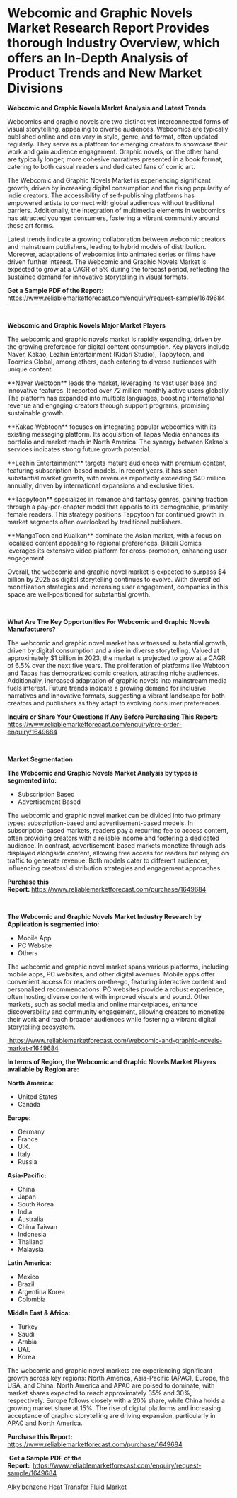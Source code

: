 <p><h1>Webcomic and Graphic Novels Market Research Report Provides thorough Industry Overview, which offers an In-Depth Analysis of Product Trends and New Market Divisions</h1></p><p><strong>Webcomic and Graphic Novels Market Analysis and Latest Trends</strong></p>
<p><p>Webcomics and graphic novels are two distinct yet interconnected forms of visual storytelling, appealing to diverse audiences. Webcomics are typically published online and can vary in style, genre, and format, often updated regularly. They serve as a platform for emerging creators to showcase their work and gain audience engagement. Graphic novels, on the other hand, are typically longer, more cohesive narratives presented in a book format, catering to both casual readers and dedicated fans of comic art.</p><p>The Webcomic and Graphic Novels Market is experiencing significant growth, driven by increasing digital consumption and the rising popularity of indie creators. The accessibility of self-publishing platforms has empowered artists to connect with global audiences without traditional barriers. Additionally, the integration of multimedia elements in webcomics has attracted younger consumers, fostering a vibrant community around these art forms.</p><p>Latest trends indicate a growing collaboration between webcomic creators and mainstream publishers, leading to hybrid models of distribution. Moreover, adaptations of webcomics into animated series or films have driven further interest. The Webcomic and Graphic Novels Market is expected to grow at a CAGR of 5% during the forecast period, reflecting the sustained demand for innovative storytelling in visual formats.</p></p>
<p><strong>Get a Sample PDF of the Report:&nbsp;</strong> <a href="https://www.reliablemarketforecast.com/enquiry/request-sample/1649684?utm_campaign=1167&utm_medium=2&utm_source=Github&utm_content=ia&utm_term=29122024&utm_id=webcomic-and-graphic-novels">https://www.reliablemarketforecast.com/enquiry/request-sample/1649684</a></p>
<p>&nbsp;</p>
<p><strong>Webcomic and Graphic Novels Major Market Players</strong></p>
<p><p>The webcomic and graphic novels market is rapidly expanding, driven by the growing preference for digital content consumption. Key players include Naver, Kakao, Lezhin Entertainment (Kidari Studio), Tappytoon, and Toomics Global, among others, each catering to diverse audiences with unique content.</p><p>**Naver Webtoon** leads the market, leveraging its vast user base and innovative features. It reported over 72 million monthly active users globally. The platform has expanded into multiple languages, boosting international revenue and engaging creators through support programs, promising sustainable growth.</p><p>**Kakao Webtoon** focuses on integrating popular webcomics with its existing messaging platform. Its acquisition of Tapas Media enhances its portfolio and market reach in North America. The synergy between Kakao's services indicates strong future growth potential.</p><p>**Lezhin Entertainment** targets mature audiences with premium content, featuring subscription-based models. In recent years, it has seen substantial market growth, with revenues reportedly exceeding $40 million annually, driven by international expansions and exclusive titles.</p><p>**Tappytoon** specializes in romance and fantasy genres, gaining traction through a pay-per-chapter model that appeals to its demographic, primarily female readers. This strategy positions Tappytoon for continued growth in market segments often overlooked by traditional publishers.</p><p>**MangaToon and Kuaikan** dominate the Asian market, with a focus on localized content appealing to regional preferences. Bilibili Comics leverages its extensive video platform for cross-promotion, enhancing user engagement.</p><p>Overall, the webcomic and graphic novel market is expected to surpass $4 billion by 2025 as digital storytelling continues to evolve. With diversified monetization strategies and increasing user engagement, companies in this space are well-positioned for substantial growth.</p></p>
<p>&nbsp;</p>
<p><strong>What Are The Key Opportunities For Webcomic and Graphic Novels Manufacturers?</strong></p>
<p><p>The webcomic and graphic novel market has witnessed substantial growth, driven by digital consumption and a rise in diverse storytelling. Valued at approximately $1 billion in 2023, the market is projected to grow at a CAGR of 6.5% over the next five years. The proliferation of platforms like Webtoon and Tapas has democratized comic creation, attracting niche audiences. Additionally, increased adaptation of graphic novels into mainstream media fuels interest. Future trends indicate a growing demand for inclusive narratives and innovative formats, suggesting a vibrant landscape for both creators and publishers as they adapt to evolving consumer preferences.</p></p>
<p><strong>Inquire or Share Your Questions If Any Before Purchasing This Report:</strong> <a href="https://www.reliablemarketforecast.com/enquiry/pre-order-enquiry/1649684?utm_campaign=1167&utm_medium=2&utm_source=Github&utm_content=ia&utm_term=29122024&utm_id=webcomic-and-graphic-novels">https://www.reliablemarketforecast.com/enquiry/pre-order-enquiry/1649684</a></p>
<p>&nbsp;</p>
<p><strong>Market Segmentation</strong></p>
<p><strong>The Webcomic and Graphic Novels Market Analysis by types is segmented into:</strong></p>
<p><ul><li>Subscription Based</li><li>Advertisement Based</li></ul></p>
<p><p>The webcomic and graphic novel market can be divided into two primary types: subscription-based and advertisement-based models. In subscription-based markets, readers pay a recurring fee to access content, often providing creators with a reliable income and fostering a dedicated audience. In contrast, advertisement-based markets monetize through ads displayed alongside content, allowing free access for readers but relying on traffic to generate revenue. Both models cater to different audiences, influencing creators' distribution strategies and engagement approaches.</p></p>
<p><strong>Purchase this Report:&nbsp;</strong><a href="https://www.reliablemarketforecast.com/purchase/1649684?utm_campaign=1167&utm_medium=2&utm_source=Github&utm_content=ia&utm_term=29122024&utm_id=webcomic-and-graphic-novels">https://www.reliablemarketforecast.com/purchase/1649684</a></p>
<p>&nbsp;</p>
<p><strong>The Webcomic and Graphic Novels Market Industry Research by Application is segmented into:</strong></p>
<p><ul><li>Mobile App</li><li>PC Website</li><li>Others</li></ul></p>
<p><p>The webcomic and graphic novel market spans various platforms, including mobile apps, PC websites, and other digital avenues. Mobile apps offer convenient access for readers on-the-go, featuring interactive content and personalized recommendations. PC websites provide a robust experience, often hosting diverse content with improved visuals and sound. Other markets, such as social media and online marketplaces, enhance discoverability and community engagement, allowing creators to monetize their work and reach broader audiences while fostering a vibrant digital storytelling ecosystem.</p></p>
<p><a href="https://www.reliablemarketforecast.com/webcomic-and-graphic-novels-market-r1649684?utm_campaign=1167&utm_medium=2&utm_source=Github&utm_content=ia&utm_term=29122024&utm_id=webcomic-and-graphic-novels">&nbsp;https://www.reliablemarketforecast.com/webcomic-and-graphic-novels-market-r1649684</a></p>
<p><strong>In terms of Region, the Webcomic and Graphic Novels Market Players available by Region are:</strong></p>
<p>
    <p> <strong> North America: </strong>
        <ul>
            <li>United States</li>
            <li>Canada</li>
        </ul>
        </p> 
    <p> <strong> Europe: </strong>
        <ul>
            <li>Germany</li>
            <li>France</li>
            <li>U.K.</li>
            <li>Italy</li>
            <li>Russia</li>
        </ul>
        </p> 
    <p> <strong> Asia-Pacific: </strong>
        <ul>
            <li>China</li>
            <li>Japan</li>
            <li>South Korea</li>
            <li>India</li>
            <li>Australia</li>
            <li>China Taiwan</li>
            <li>Indonesia</li>
            <li>Thailand</li>
            <li>Malaysia</li>
        </ul>
        </p> 
    <p> <strong> Latin America: </strong>
        <ul>
            <li>Mexico</li>
            <li>Brazil</li>
            <li>Argentina Korea</li>
            <li>Colombia</li>
        </ul>
        </p> 
    <p> <strong> Middle East & Africa: </strong>
        <ul>
            <li>Turkey</li>
            <li>Saudi</li>
            <li>Arabia</li>
            <li>UAE</li>
            <li>Korea</li>
        </ul>
    </p>
    </p>
<p><p>The webcomic and graphic novel markets are experiencing significant growth across key regions: North America, Asia-Pacific (APAC), Europe, the USA, and China. North America and APAC are poised to dominate, with market shares expected to reach approximately 35% and 30%, respectively. Europe follows closely with a 20% share, while China holds a growing market share at 15%. The rise of digital platforms and increasing acceptance of graphic storytelling are driving expansion, particularly in APAC and North America.</p></p>
<p><strong>Purchase this Report: </strong><a href="https://www.reliablemarketforecast.com/purchase/1649684?utm_campaign=1167&utm_medium=2&utm_source=Github&utm_content=ia&utm_term=29122024&utm_id=webcomic-and-graphic-novels">https://www.reliablemarketforecast.com/purchase/1649684</a></p>
<p>&nbsp;<strong>Get a Sample PDF of the Report:&nbsp;&nbsp;</strong><a href="https://www.reliablemarketforecast.com/enquiry/request-sample/1649684?utm_campaign=1167&utm_medium=2&utm_source=Github&utm_content=ia&utm_term=29122024&utm_id=webcomic-and-graphic-novels">https://www.reliablemarketforecast.com/enquiry/request-sample/1649684</a></p>
<p><strong></strong></p>
<p><p><a href="https://github.com/mabutironaldo/Market-Research-Report-List-6/blob/main/alkylbenzene-heat-transfer-fluid-market.md?utm_campaign=1167&utm_medium=2&utm_source=Github&utm_content=ia&utm_term=29122024&utm_id=webcomic-and-graphic-novels">Alkylbenzene Heat Transfer Fluid Market</a></p></p>